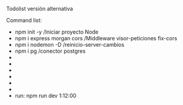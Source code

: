 Todolist versión alternativa


Command list:
- npm init -y /Iniciar proyecto Node
- npm i express morgan cors /Middleware visor-peticiones fix-cors
- npm i nodemon -D /reinicio-server-cambios
- npm i pg /conector postgres
- 
- 
- 
-  
- 
- 
- run: npm run dev
1:12:00